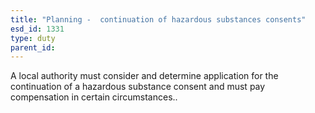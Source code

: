 ```yaml
---
title: "Planning -  continuation of hazardous substances consents"
esd_id: 1331
type: duty
parent_id:  
---
```


A local authority must consider and determine application for the continuation of a hazardous substance consent and must pay compensation in certain circumstances..


